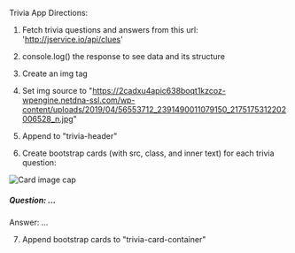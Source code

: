 Trivia App Directions:
1. Fetch trivia questions and answers from this url: 'http://jservice.io/api/clues'

2. console.log() the response to see data and its structure

3. Create an img tag

4. Set img source to "https://2cadxu4apic638boqt1kzcoz-wpengine.netdna-ssl.com/wp-content/uploads/2019/04/56553712_2391490011079150_2175175312202006528_n.jpg"

5. Append to "trivia-header"

6. Create bootstrap cards (with src, class, and inner text) for each trivia question: 

<div class="card">
    <img
    class="card-img-top" src="..." alt="Card image cap">
    <div class="card-body">
        <h5 class="card-title">Question: ...</h5>
        <p class="card-text">Answer: ...</p>
    </div>
</div>

7. Append bootstrap cards to "trivia-card-container"

